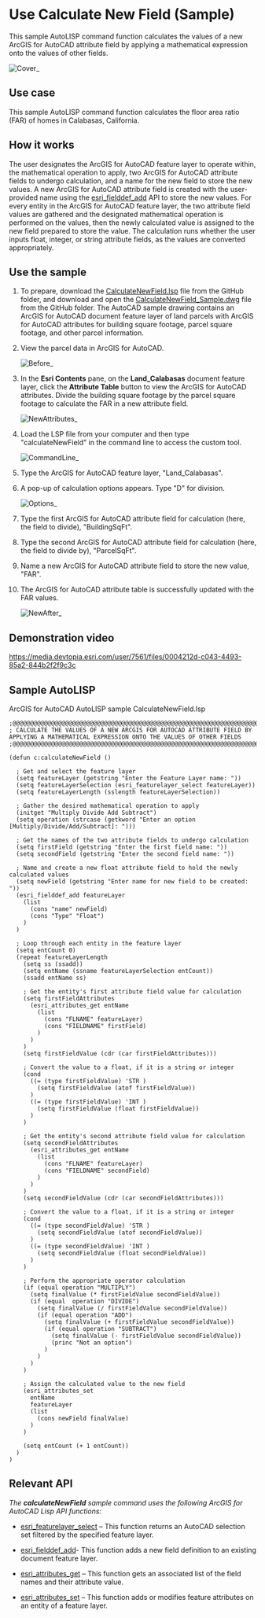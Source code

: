 # Use Calculate New Field (Sample)
This sample AutoLISP command function calculates the values of a new ArcGIS for AutoCAD attribute field by applying a mathematical expression onto the values of other fields.

![Cover_](https://media.devtopia.esri.com/user/7561/files/186e1956-eebc-4179-9128-838155cb53c3)

## Use case
This sample AutoLISP command function calculates the floor area ratio (FAR) of homes in Calabasas, California. 

## How it works
The user designates the ArcGIS for AutoCAD feature layer to operate within, the mathematical operation to apply, two ArcGIS for AutoCAD attribute fields to undergo calculation, and a name for the new field to store the new values. A new ArcGIS for AutoCAD attribute field is created with the user-provided name using the [esri_fielddef_add](https://doc.arcgis.com/en/arcgis-for-autocad/latest/commands-api/esri-fielddef-add.htm) API to store the new values. For every entity in the ArcGIS for AutoCAD feature layer, the two attribute field values are gathered and the designated mathematical operation is performed on the values, then the newly calculated value is assigned to the new field prepared to store the value. The calculation runs whether the user inputs float, integer, or string attribute fields, as the values are converted appropriately. 

## Use the sample
1. To prepare, download the [CalculateNewField.lsp](https://devtopia.esri.com/amb13827/AFA-Samples/blob/main/SampleCodeAndDemos/CalculateNewField/CalculateNewField.lsp) file from the GitHub folder, and download and open the [CalculateNewField_Sample.dwg](https://devtopia.esri.com/amb13827/AFA-Samples/blob/main/SampleCodeAndDemos/CalculateNewField/CalculateNewField_Sample.dwg) file from the GitHub folder. The AutoCAD sample drawing contains an ArcGIS for AutoCAD document feature layer of land parcels with ArcGIS for AutoCAD attributes for building square footage, parcel square footage, and other parcel information.
2. View the parcel data in ArcGIS for AutoCAD.

    ![Before_](https://media.devtopia.esri.com/user/7561/files/a7a615e5-1445-480c-b712-fac854f88b13)

3. In the **Esri Contents** pane, on the **Land_Calabasas** document feature layer, click the **Attribute Table** button to view the ArcGIS for AutoCAD attributes. Divide the building square footage by the parcel square footage to calculate the FAR in a new attribute field.

    ![NewAttributes_](https://media.devtopia.esri.com/user/7561/files/0b984e26-9d30-4dc9-9f95-704db0879d16)
    
4. Load the LSP file from your computer and then type "calculateNewField" in the command line to access the custom tool.

    ![CommandLine_](https://media.devtopia.esri.com/user/7561/files/e61614c3-59c8-496f-9b37-3120e2f5be3a)
    
5. Type the ArcGIS for AutoCAD feature layer, "Land_Calabasas".
6. A pop-up of calculation options appears. Type "D" for division.  

    ![Options_](https://media.devtopia.esri.com/user/7561/files/19c004f3-e313-4642-920d-fbf98ac42acd)
    
7. Type the first ArcGIS for AutoCAD attribute field for calculation (here, the field to divide), "BuildingSqFt".
8. Type the second ArcGIS for AutoCAD attribute field for calculation (here, the field to divide by), "ParcelSqFt".
9. Name a new ArcGIS for AutoCAD attribute field to store the new value, "FAR".
10. The ArcGIS for AutoCAD attribute table is successfully updated with the FAR values.
    
    ![NewAfter_](https://media.devtopia.esri.com/user/7561/files/04ab0597-91bf-4e83-a63b-4747955f6ee8)

## Demonstration video

https://media.devtopia.esri.com/user/7561/files/0004212d-c043-4493-85a2-844b2f2f9c3c

## Sample AutoLISP
ArcGIS for AutoCAD AutoLISP sample CalculateNewField.lsp
```LISP
;@@@@@@@@@@@@@@@@@@@@@@@@@@@@@@@@@@@@@@@@@@@@@@@@@@@@@@@@@@@@@@@@@@@@@@@@@@@@@@@@@@@@@@@@@@@@@@@@@@@@
; CALCULATE THE VALUES OF A NEW ARCGIS FOR AUTOCAD ATTRIBUTE FIELD BY APPLYING A MATHEMATICAL EXPRESSION ONTO THE VALUES OF OTHER FIELDS
;@@@@@@@@@@@@@@@@@@@@@@@@@@@@@@@@@@@@@@@@@@@@@@@@@@@@@@@@@@@@@@@@@@@@@@@@@@@@@@@@@@@@@@@@@@@@@@@@@@@@

(defun c:calculateNewField ()
  
  ; Get and select the feature layer
  (setq featureLayer (getstring "Enter the Feature Layer name: "))
  (setq featureLayerSelection (esri_featurelayer_select featureLayer))
  (setq featureLayerLength (sslength featureLayerSelection))
  
  ; Gather the desired mathematical operation to apply 
  (initget "Multiply Divide Add Subtract")
  (setq operation (strcase (getkword "Enter an option [Multiply/Divide/Add/Subtract]: ")))
  
  ; Get the names of the two attribute fields to undergo calculation
  (setq firstField (getstring "Enter the first field name: "))
  (setq secondField (getstring "Enter the second field name: "))
  
  ; Name and create a new float attribute field to hold the newly calculated values
  (setq newField (getstring "Enter name for new field to be created: "))
  (esri_fielddef_add featureLayer
    (list
      (cons "name" newField)
      (cons "Type" "Float")
    )
  )
  
  ; Loop through each entity in the feature layer
  (setq entCount 0)
  (repeat featureLayerLength 
    (setq ss (ssadd))
    (setq entName (ssname featureLayerSelection entCount))
    (ssadd entName ss)
    
    ; Get the entity's first attribute field value for calculation
    (setq firstFieldAttributes
      (esri_attributes_get entName 
        (list 
          (cons "FLNAME" featureLayer)
          (cons "FIELDNAME" firstField)
        )
      )
    )
    (setq firstFieldValue (cdr (car firstFieldAttributes)))  
    
    ; Convert the value to a float, if it is a string or integer 
    (cond
      ((= (type firstFieldValue) 'STR )
        (setq firstFieldValue (atof firstFieldValue))
      )
      ((= (type firstFieldValue) 'INT )
        (setq firstFieldValue (float firstFieldValue))
      )
    )

    ; Get the entity's second attribute field value for calculation
    (setq secondFieldAttributes
      (esri_attributes_get entName 
        (list 
          (cons "FLNAME" featureLayer)
          (cons "FIELDNAME" secondField)
        )
      )
    )    
    (setq secondFieldValue (cdr (car secondFieldAttributes))) 
    
    ; Convert the value to a float, if it is a string or integer      
    (cond
      ((= (type secondFieldValue) 'STR )
        (setq secondFieldValue (atof secondFieldValue))
      )
      ((= (type secondFieldValue) 'INT )
        (setq secondFieldValue (float secondFieldValue))
      )
    )
    
    ; Perform the appropriate operator calculation 
    (if (equal operation "MULTIPLY")
      (setq finalValue (* firstFieldValue secondFieldValue))
      (if (equal  operation "DIVIDE")
        (setq finalValue (/ firstFieldValue secondFieldValue))
        (if (equal operation "ADD")
          (setq finalValue (+ firstFieldValue secondFieldValue))
          (if (equal operation "SUBTRACT")
            (setq finalValue (- firstFieldValue secondFieldValue))
            (princ "Not an option")
          )
        )
      )
    ) 

    ; Assign the calculated value to the new field
    (esri_attributes_set
      entName
      featureLayer
      (list 
        (cons newField finalValue)
      )
    )

    (setq entCount (+ 1 entCount))
  )
)
```

## Relevant API
_The **calculateNewField** sample command uses the following ArcGIS for AutoCAD Lisp API functions:_
- [esri_featurelayer_select](https://doc.arcgis.com/en/arcgis-for-autocad/latest/commands-api/esri-featurelayer-select.htm) – This function returns an AutoCAD selection set filtered by the specified feature layer.

- [esri_fielddef_add](https://doc.arcgis.com/en/arcgis-for-autocad/latest/commands-api/esri-fielddef-add.htm)- This function adds a new field definition to an existing document feature layer.

- [esri_attributes_get](https://doc.arcgis.com/en/arcgis-for-autocad/latest/commands-api/esri-attributes-get.htm) – This function gets an associated list of the field names and their attribute value.

- [esri_attributes_set](https://doc.arcgis.com/en/arcgis-for-autocad/latest/commands-api/esri-attribute-set.htm) – This function adds or modifies feature attributes on an entity of a feature layer.
